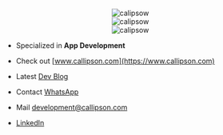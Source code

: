 
<div align="center">
  <br />
  <img
    src="https://github-readme-stats.vercel.app/api/top-langs?username=calipsow&show_icons=true&locale=en&layout=donut&langs_count=6"
    alt="calipsow"
  />
  <br />
  <img
    src="https://github-readme-streak-stats.herokuapp.com?user=calipsow"
    alt="calipsow"
  />
  <br />
    <img
    src="https://github-readme-stats.vercel.app/api?username=calipsow&show_icons=true&hide_rank=true"
    alt="calipsow"
  />
  <br />
</div>


- Specialized in **App Development**

- Check out [www.callipson.com](https://www.callipson.com)

- Latest [Dev Blog](https://callipson.com/blog/development)

- Contact [WhatsApp](https://wa.me/message/QZ7KU4ISEPIZO1)

- Mail [development@callipson.com](mailto:development@callipson.com)

- [LinkedIn](https://www.linkedin.com/in/dennis-wilke-646691243?utm_source=share&utm_campaign=share_via&utm_content=profile&utm_medium=ios_app)



